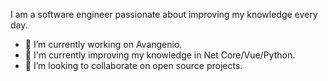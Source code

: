 I am a software engineer passionate about improving my knowledge every day.

- 🔭 I’m currently working on Avangenio.
- 🌱 I'm currently improving my knowledge in Net Core/Vue/Python.
- 👯 I’m looking to collaborate on open source projects.


<!--
**macurandb/macurandb** is a ✨ _special_ ✨ repository because its `README.md` (this file) appears on your GitHub profile.

Here are some ideas to get you started:

- 🔭 I’m currently working on Avangenio.
- 🌱 I'm currently improving my knowledge in Net Core/Vue/Python.
- 👯 I’m looking to collaborate on open source projects
- 📫 How to reach me: ...
- 😄 Pronouns: ...
- ⚡ Fun fact: ...
-->
